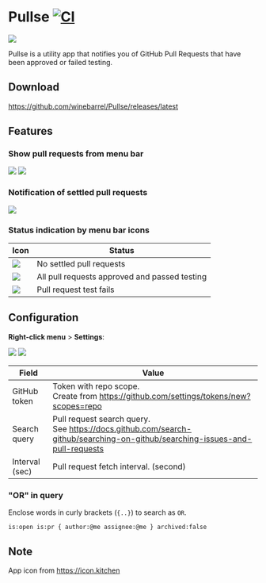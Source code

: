 # Pullse [![CI](https://github.com/winebarrel/Pullse/actions/workflows/ci.yml/badge.svg)](https://github.com/winebarrel/Pullse/actions/workflows/ci.yml)

[![](https://github.com/user-attachments/assets/e5fdb92f-a996-476f-8bb0-aa05c2b7d447)](https://apps.apple.com/app/pullse/id6744265414)

Pullse is a utility app that notifies you of GitHub Pull Requests that have been approved or failed testing.

## Download

https://github.com/winebarrel/Pullse/releases/latest

## Features

### Show pull requests from menu bar

![](https://github.com/user-attachments/assets/fb9891cb-6a08-4913-afbd-9b92f9dd6c35)
![](https://github.com/user-attachments/assets/3c79c958-7af5-4f1f-a348-c77f6fec4b98)

### Notification of settled pull requests

![](https://github.com/user-attachments/assets/0a093f12-5b39-492c-b5f6-d6dc6e779f27)

### Status indication by menu bar icons

| Icon | Status |
| - | - |
| ![](https://github.com/user-attachments/assets/f33caee2-a819-40cd-8378-e50759d19e39) | No settled pull requests |
| ![](https://github.com/user-attachments/assets/e9ea6172-d90f-47cc-a9e4-8041755616a4) | All pull requests approved and passed testing |
| ![](https://github.com/user-attachments/assets/776a93f9-2e75-4a9a-9a35-dbc8131c7382) | Pull request test fails |


## Configuration

**Right-click menu** > **Settings**:

![](https://github.com/user-attachments/assets/d44de716-556b-4f0e-be98-0fa3287cf105)
![](https://github.com/user-attachments/assets/8977cdcf-4c27-4878-89b1-95dcc5330b81)

| Field | Value |
| - | - |
| GitHub token  | Token with repo scope.<br>Create from https://github.com/settings/tokens/new?scopes=repo |
| Search query  | Pull request search query.<br>See https://docs.github.com/search-github/searching-on-github/searching-issues-and-pull-requests |
| Interval (sec)| Pull request fetch interval. (second) |

### "OR" in query

Enclose words in curly brackets (`{..}`) to search as `OR`.

```
is:open is:pr { author:@me assignee:@me } archived:false
```

## Note

App icon from https://icon.kitchen

